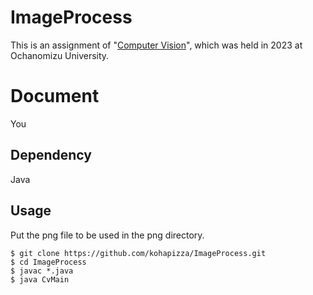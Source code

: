# ImageProcess
This is an assignment of "[Computer Vision](http://itolab.is.ocha.ac.jp/~itot/teaching/)", which was held in 2023 at Ochanomizu University.

# Document
You 

## Dependency
Java


## Usage
Put the png file to be used in the png directory.

```terminal
$ git clone https://github.com/kohapizza/ImageProcess.git
$ cd ImageProcess
$ javac *.java
$ java CvMain
```
